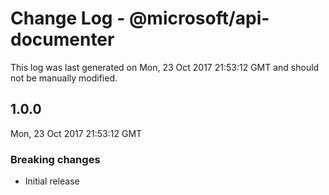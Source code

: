 # Change Log - @microsoft/api-documenter

This log was last generated on Mon, 23 Oct 2017 21:53:12 GMT and should not be manually modified.

## 1.0.0
Mon, 23 Oct 2017 21:53:12 GMT

### Breaking changes

- Initial release

